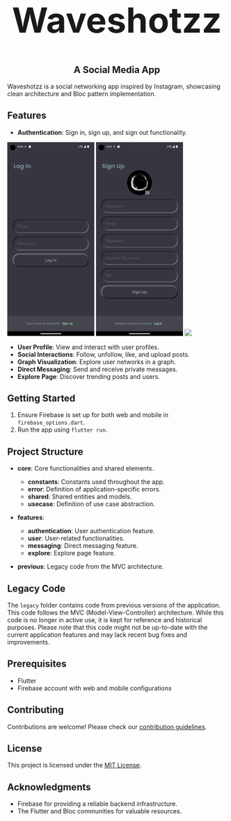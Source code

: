 <div align="center">
  <h1  style="font-size: 5rem;">Waveshotzz</h1>
  <h2>A Social Media App</h2>
</div>

Waveshotzz is a social networking app inspired by Instagram, showcasing clean architecture and Bloc pattern implementation.

## Features

- **Authentication**: Sign in, sign up, and sign out functionality.

<p float="left">
  <img src="images/log_in.png" width="200" />
  <img src="images/sign_in.png" width="200" /> 
  <img src="images/auth.gif" width="200" /> 
</p>

- **User Profile**: View and interact with user profiles.
- **Social Interactions**: Follow, unfollow, like, and upload posts.
- **Graph Visualization**: Explore user networks in a graph.
- **Direct Messaging**: Send and receive private messages.
- **Explore Page**: Discover trending posts and users.

## Getting Started

1. Ensure Firebase is set up for both web and mobile in `firebase_options.dart`.
2. Run the app using `flutter run`.

## Project Structure

- **core**: Core functionalities and shared elements.

  - **constants**: Constants used throughout the app.
  - **error**: Definition of application-specific errors.
  - **shared**: Shared entities and models.
  - **usecase**: Definition of use case abstraction.

- **features**:
  - **authentication**: User authentication feature.
  - **user**: User-related functionalities.
  - **messaging**: Direct messaging feature.
  - **explore**: Explore page feature.
- **previous**: Legacy code from the MVC architecture.

## Legacy Code

The `legacy` folder contains code from previous versions of the application. This code follows the MVC (Model-View-Controller) architecture. While this code is no longer in active use, it is kept for reference and historical purposes. Please note that this code might not be up-to-date with the current application features and may lack recent bug fixes and improvements.

## Prerequisites

- Flutter
- Firebase account with web and mobile configurations

## Contributing

Contributions are welcome! Please check our [contribution guidelines](CONTRIBUTING.md).

## License

This project is licensed under the [MIT License](LICENSE.md).

## Acknowledgments

- Firebase for providing a reliable backend infrastructure.
- The Flutter and Bloc communities for valuable resources.
